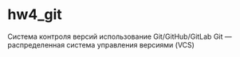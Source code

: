 # hw4_git
Система контроля версий
использование Git/GitHub/GitLab
Git — распределенная система управления версиями (VCS)
